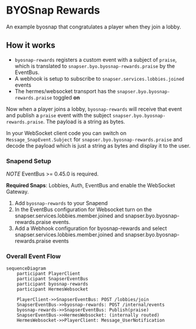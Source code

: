 # BYOSnap Rewards

An example byosnap that congratulates a player when they join a lobby.

## How it works

- `byosnap-rewards` registers a custom event with a subject of `praise`, which is translated to `snapser.byo.byosnap-rewards.praise` by the EventBus.
- A webhook is setup to subscribe to `snapser.services.lobbies.joined` events
- The hermes/websocket transport has the `snapser.byo.byosnap-rewards.praise` toggled **on** 

Now when a player joins a lobby, `byosnap-rewards` will receive that event and publish a `praise` event with
the subject `snapser.byo.byosnap-rewards.praise`. The payload is a string as bytes.

In your WebSocket client code you can switch on `Message_SnapEvent.Subject` for `snapser.byo.byosnap-rewards.praise` and decode the payload which is just a string as bytes and display it to the user.

### Snapend Setup

*NOTE* EventBus >= 0.45.0 is required.

**Required Snaps**: Lobbies, Auth, EventBus and enable the WebSocket Gateway.

1. Add `byosnap-rewards` to your Snapend
2. In the EventBus configuration for Websocket turn on the snapser.services.lobbies.member.joined and snapser.byo.byosnap-rewards.praise events.
3. Add a Webhook configuration for byosnap-rewards and select snapser.services.lobbies.member.joined and snapser.byo.byosnap-rewards.praise events

### Overall Event Flow

```mermaid
sequenceDiagram
    participant PlayerClient
    participant SnapserEventBus
    participant byosnap-rewards
    participant HermesWebsocket

    PlayerClient->>SnapserEventBus: POST /lobbies/join
    SnapserEventBus->>byosnap-rewards: POST /internal/events
    byosnap-rewards->>SnapserEventBus: Publish(praise)
    SnapserEventBus->>HermesWebsocket: (internally routed)
    HermesWebsocket->>PlayerClient: Message_UserNotification
```